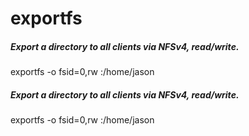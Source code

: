# exportfs

##### Export a directory to all clients via NFSv4, read/write.

   exportfs  -o fsid=0,rw :/home/jason

##### Export a directory to all clients via NFSv4, read/write.

   exportfs  -o fsid=0,rw :/home/jason
